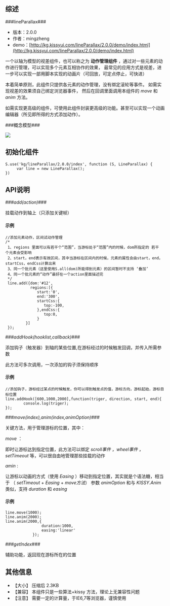 ## 综述

###lineParallax###

* 版本：2.0.0
* 作者：mingzheng
* demo：[http://kg.kissyui.com/lineParallax/2.0.0/demo/index.html](http://kg.kissyui.com/lineParallax/2.0.0/demo/index.html)

一个以轴为模型的视差组件，也可以称之为 **动作管理组件** ，通过对一些元素的动作进行管理，可以实现多个元素互相协作的效果，
最常见的应用方式是视差，进一步可以实现一部用脚本实现的动画片（可回放，可定点停止，可快进）

本着简单原则，此组件只提供各元素的动作管理，没有绑定滚轮等事件。 如需实现视差的效果须自己绑定浏览器事件，
然后在回调里面调用本组件的 *move* 和 *anim* 方法。

如需实现更高级的组件，可使用此组件封装更高级的功能。甚至可以实现一个动画编辑器（所见即所得的方式添加动作）。

###概念模型###

![](http://gtms01.alicdn.com/tps/i1/T1ijS1FgJgXXb.kYcG-12.0.0-497.png)

## 初始化组件

    S.use('kg/lineParallax/2.0.0/index', function (S, LineParallax) {
         var line = new LineParallax();
    })

## API说明

###*add(action)*###
  
挂载动作到轴上（只添加关键帧）

#### 示例 ####

    //添加元素动作，区间试动作管理
    /*
     1、regions 里面可以有若干个“范围”，当游标处于“范围”内的时候，dom所指定的 若干 个元素会受影响
     2、start，end表示有效区间，其中当游标在区间内的时候，元素的属性会由start，end，startCss，endCss计算出来
     3、同一个批元素（这里使用S.all(dom)所能得到元素）的区间暂时不支持 ‘叠加’
     4、同一个批元素的“动作”最好在一个action里面描述完
     */
     line.add({dom:'#12',
               regions:[{
                  start:'0',
                  end:'300',
                  startCss:{
                     top:-100,
                  },endCss:{
                     top:0,
                  }
             }]
     });
                
  
###*addHook(hooklist,callback)*###

添加钩子（触发器）到轴的某些位置,在游标经过的时候触发回调，并传入所需参数

此方法可多次调用，一次添加的钩子须保持顺序

#### 示例 ####

    //添加钩子，游标经过某点的时候触发，你可以得到触发点的值，游标方向，游标起始，游标目标位置
    line.addHook([600,1000,2000],function(triger, direction, start, end){
            console.log(triger);
    });
    
###*move(index),anim(index,animOption)*###

关键方法，用于管理游标的位置，其中：

*move* ： 

即时让游标达到指定位置，此方法可以绑定 *scroll事件* ，*wheel事件* ，*setTimeout* 等，可以很自由地管理那些挂载的动作

*amin* :

让游标以动画的方式（使用 *Easing* ）移动到指定位置，其实就是个语法糖，相当于 （ *setTimeout* + *Easing* + *move方法*）
参数 *animOption* 和与 *KISSY.Anim* 类似，支持 *duration* 和 *easing*

#### 示例 ####

    line.move(1000);
    line.anim(2000);
    line.anim(2000,{
                    duration:1000,
                    easing:'linear'
                });

###*getIndex*###

辅助功能，返回现在游标所在的位置

## 其他信息 ##

* 【大小】 压缩后 2.3KB 
* 【兼容】 本组件只是一些算法+kissy 方法，理论上无兼容性问题
* 【注意】 需要一定的计算量，于IE6,7等浏览器，谨慎使用
